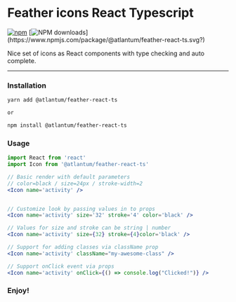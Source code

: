 # Feather icons React Typescript

[![npm](https://img.shields.io/npm/v/@atlantum/feather-react-ts.svg?maxAge=2592000)](https://www.npmjs.com/package/@atlantum/feather-react-ts)
[![NPM downloads](https://img.shields.io/npm/dm/@atlantum/feather-react-ts.svg?)](https://www.npmjs.com/package/@atlantum/feather-react-ts.svg?)

<p>Nice set of icons as React components with type checking and auto complete.</p>

<hr/>

### Installation

```bash
yarn add @atlantum/feather-react-ts

or

npm install @atlantum/feather-react-ts
```

### Usage

```jsx
import React from 'react'
import Icon from '@atlantum/feather-react-ts'

// Basic render with default parameters
// color=black / size=24px / stroke-width=2
<Icon name='activity' />


// Customize look by passing values in to props
<Icon name='activity' size='32' stroke='4' color='black' />

// Values for size and stroke can be string | number
<Icon name='activity' size={32} stroke={4}color='black' />

// Support for adding classes via className prop
<Icon name='activity' className="my-awesome-class" />

// Support onClick event via props
<Icon name='activity' onClick={() => console.log("Clicked!")} />
```

### Enjoy!
